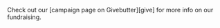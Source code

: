 <script async src="https://widgets.givebutter.com/latest.umd.cjs"></script>

<div class="donation-box">
  <givebutter-goal-bar
    account="eIKR3lRIJYHusi6o"
    campaign="LU37SV"
    size="lg"
    progress-bar-color="var(--color-accent)"
    background-color="transparent"
    border-width="0"
  ></givebutter-goal-bar>
  <givebutter-button
    account="eIKR3lRIJYHusi6o"
    campaign="LU37SV"
    background-color="var(--color-link)"
  ></givebutter-button>
</div>

Check out our [campaign page on Givebutter][give] for more info on our fundraising.
